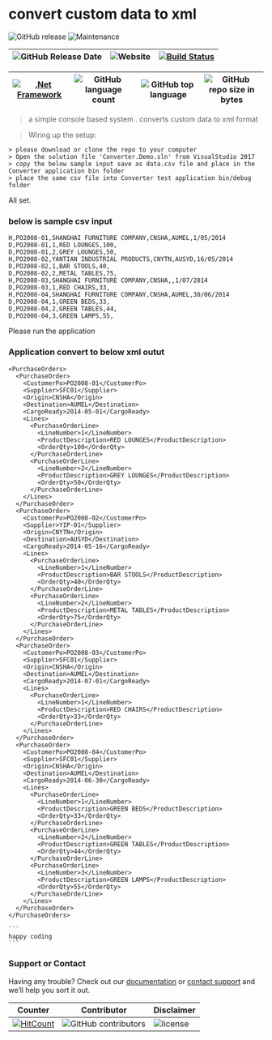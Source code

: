 # convert custom data to xml
![GitHub release](https://img.shields.io/github/release/ajeetx/convert2xml.svg?style=for-the-badge) ![Maintenance](https://img.shields.io/maintenance/yes/2018.svg?style=for-the-badge)

| ![GitHub Release Date](https://img.shields.io/github/release-date/ajeetx/convert2xml.svg?style=plastic) | ![Website](https://img.shields.io/website-stable-offline-green-red/http/ajeetx.github.io/convert2xml.svg?label=status&style=plastic)|[![Build Status](https://travis-ci.org/AJEETX/convert2xml.png?branch=master&style=for-the-badge)](https://travis-ci.org/AJEETX/convert2xml)
|  --- | ---     | ---   |

 [![.Net Framework](https://img.shields.io/badge/DotNet-4.5-blue.svg?style=plastic)](https://www.microsoft.com/en-au/download/details.aspx?id=42642) | ![GitHub language count](https://img.shields.io/github/languages/count/ajeetx/convert2xml.svg?style=plastic)| ![GitHub top language](https://img.shields.io/github/languages/top/ajeetx/convert2xml.svg) |![GitHub repo size in bytes](https://img.shields.io/github/repo-size/ajeetx/convert2xml.svg) 
| ---          | ---        | ---      | ---       |


> a simple console based system . converts custom data to xml format

> Wiring up the setup:

    > please download or clone the repo to your computer
    > Open the solution file 'Converter.Demo.sln' from VisualStudio 2017 
    > copy the below sample input save as data.csv file and place in the Converter application bin folder
    > place the same csv file into Converter test application bin/debug folder

All set. 


### below is sample csv input 

```
H,PO2008-01,SHANGHAI FURNITURE COMPANY,CNSHA,AUMEL,1/05/2014
D,PO2008-01,1,RED LOUNGES,100,
D,PO2008-01,2,GREY LOUNGES,50,
H,PO2008-02,YANTIAN INDUSTRIAL PRODUCTS,CNYTN,AUSYD,16/05/2014
D,PO2008-02,1,BAR STOOLS,40,
D,PO2008-02,2,METAL TABLES,75,
H,PO2008-03,SHANGHAI FURNITURE COMPANY,CNSHA,,1/07/2014
D,PO2008-03,1,RED CHAIRS,33,
H,PO2008-04,SHANGHAI FURNITURE COMPANY,CNSHA,AUMEL,30/06/2014
D,PO2008-04,1,GREEN BEDS,33,
D,PO2008-04,2,GREEN TABLES,44,
D,PO2008-04,3,GREEN LAMPS,55,
```


Please run the application 

### Application convert to below xml outut 

```
<PurchaseOrders>
  <PurchaseOrder>
    <CustomerPo>PO2008-01</CustomerPo>
    <Supplier>SFC01</Supplier>
    <Origin>CNSHA</Origin>
    <Destination>AUMEL</Destination>
    <CargoReady>2014-05-01</CargoReady>
    <Lines>
      <PurchaseOrderLine>
        <LineNumber>1</LineNumber>
        <ProductDescription>RED LOUNGES</ProductDescription>
        <OrderQty>100</OrderQty>
      </PurchaseOrderLine>
      <PurchaseOrderLine>
        <LineNumber>2</LineNumber>
        <ProductDescription>GREY LOUNGES</ProductDescription>
        <OrderQty>50</OrderQty>
      </PurchaseOrderLine>
    </Lines>
  </PurchaseOrder>
  <PurchaseOrder>
    <CustomerPo>PO2008-02</CustomerPo>
    <Supplier>YIP-01</Supplier>
    <Origin>CNYTN</Origin>
    <Destination>AUSYD</Destination>
    <CargoReady>2014-05-16</CargoReady>
    <Lines>
      <PurchaseOrderLine>
        <LineNumber>1</LineNumber>
        <ProductDescription>BAR STOOLS</ProductDescription>
        <OrderQty>40</OrderQty>
      </PurchaseOrderLine>
      <PurchaseOrderLine>
        <LineNumber>2</LineNumber>
        <ProductDescription>METAL TABLES</ProductDescription>
        <OrderQty>75</OrderQty>
      </PurchaseOrderLine>
    </Lines>
  </PurchaseOrder>
  <PurchaseOrder>
    <CustomerPo>PO2008-03</CustomerPo>
    <Supplier>SFC01</Supplier>
    <Origin>CNSHA</Origin>
    <Destination>AUMEL</Destination>
    <CargoReady>2014-07-01</CargoReady>
    <Lines>
      <PurchaseOrderLine>
        <LineNumber>1</LineNumber>
        <ProductDescription>RED CHAIRS</ProductDescription>
        <OrderQty>33</OrderQty>
      </PurchaseOrderLine>
    </Lines>
  </PurchaseOrder>
  <PurchaseOrder>
    <CustomerPo>PO2008-04</CustomerPo>
    <Supplier>SFC01</Supplier>
    <Origin>CNSHA</Origin>
    <Destination>AUMEL</Destination>
    <CargoReady>2014-06-30</CargoReady>
    <Lines>
      <PurchaseOrderLine>
        <LineNumber>1</LineNumber>
        <ProductDescription>GREEN BEDS</ProductDescription>
        <OrderQty>33</OrderQty>
      </PurchaseOrderLine>
      <PurchaseOrderLine>
        <LineNumber>2</LineNumber>
        <ProductDescription>GREEN TABLES</ProductDescription>
        <OrderQty>44</OrderQty>
      </PurchaseOrderLine>
      <PurchaseOrderLine>
        <LineNumber>3</LineNumber>
        <ProductDescription>GREEN LAMPS</ProductDescription>
        <OrderQty>55</OrderQty>
      </PurchaseOrderLine>
    </Lines>
  </PurchaseOrder>
</PurchaseOrders>
```

    ```
    happy coding
    ```
### Support or Contact

Having any trouble? Check out our [documentation](https://github.com/AJEETX/ParkingCalculation.Demo/blob/master/README.md) or [contact support](mailto:ajeetkumar@email.com) and we’ll help you sort it out.

|  Counter   | Contributor | Disclaimer
| ---        | ---         | --- |
|[ ![HitCount](http://hits.dwyl.io/ajeetx/convert2xml/projects/1.svg)](http://hits.dwyl.io/ajeetx/convert2xml/projects/1) | ![GitHub contributors](https://img.shields.io/github/contributors/ajeetx/convert2xml.svg?style=plastic)|![license](https://img.shields.io/github/license/ajeetx/convert2xml.svg?style=plastic)